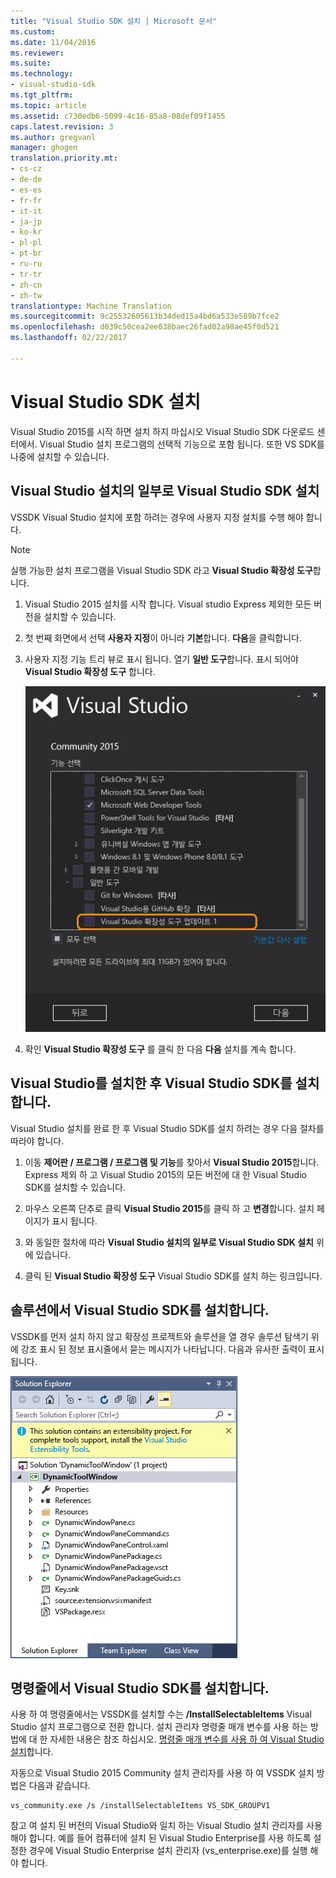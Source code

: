 ```yaml
---
title: "Visual Studio SDK 설치 | Microsoft 문서"
ms.custom: 
ms.date: 11/04/2016
ms.reviewer: 
ms.suite: 
ms.technology:
- visual-studio-sdk
ms.tgt_pltfrm: 
ms.topic: article
ms.assetid: c730edb6-5099-4c16-85a8-08def09f1455
caps.latest.revision: 3
ms.author: gregvanl
manager: ghogen
translation.priority.mt:
- cs-cz
- de-de
- es-es
- fr-fr
- it-it
- ja-jp
- ko-kr
- pl-pl
- pt-br
- ru-ru
- tr-tr
- zh-cn
- zh-tw
translationtype: Machine Translation
ms.sourcegitcommit: 9c25532605613b34ded15a4bd6a533e589b7fce2
ms.openlocfilehash: d039c50cea2ee038baec26fad02a98ae45f0d521
ms.lasthandoff: 02/22/2017

---
```

# <a name="installing-the-visual-studio-sdk"></a>Visual Studio SDK 설치
Visual Studio 2015를 시작 하면 설치 하지 마십시오 Visual Studio SDK 다운로드 센터에서. Visual Studio 설치 프로그램의 선택적 기능으로 포함 됩니다. 또한 VS SDK를 나중에 설치할 수 있습니다.  
  
## <a name="installing-the-visual-studio-sdk-as-part-of-a-visual-studio-installation"></a>Visual Studio 설치의 일부로 Visual Studio SDK 설치  
 VSSDK Visual Studio 설치에 포함 하려는 경우에 사용자 지정 설치를 수행 해야 합니다.  
  
> [!NOTE]
>  실행 가능한 설치 프로그램을 Visual Studio SDK 라고 **Visual Studio 확장성 도구**합니다.  
  
1.  Visual Studio 2015 설치를 시작 합니다. Visual studio Express 제외한 모든 버전을 설치할 수 있습니다.  
  
2.  첫 번째 화면에서 선택 **사용자 지정**이 아니라 **기본**합니다. **다음**을 클릭합니다.  
  
3.  사용자 지정 기능 트리 뷰로 표시 됩니다. 열기 **일반 도구**합니다. 표시 되어야 **Visual Studio 확장성 도구** 합니다.  
  
     ![VSSDKInstall](../extensibility/media/vssdkinstall.png "VSSDKInstall")  
  
4.  확인 **Visual Studio 확장성 도구** 를 클릭 한 다음 **다음** 설치를 계속 합니다.  
  
## <a name="installing-the-visual-studio-sdk-after-installing-visual-studio"></a>Visual Studio를 설치한 후 Visual Studio SDK를 설치 합니다.  
 Visual Studio 설치를 완료 한 후 Visual Studio SDK를 설치 하려는 경우 다음 절차를 따라야 합니다.  
  
1.  이동 **제어판 / 프로그램 / 프로그램 및 기능**를 찾아서 **Visual Studio 2015**합니다. Express 제외 하 고 Visual Studio 2015의 모든 버전에 대 한 Visual Studio SDK를 설치할 수 있습니다.  
  
2.  마우스 오른쪽 단추로 클릭 **Visual Studio 2015**를 클릭 하 고 **변경**합니다. 설치 페이지가 표시 됩니다.  
  
3.  와 동일한 절차에 따라 **Visual Studio 설치의 일부로 Visual Studio SDK 설치** 위에 있습니다.  
  
4.  클릭 된 **Visual Studio 확장성 도구** Visual Studio SDK를 설치 하는 링크입니다.  
  
## <a name="installing-the-visual-studio-sdk-from-a-solution"></a>솔루션에서 Visual Studio SDK를 설치합니다.  
 VSSDK를 먼저 설치 하지 않고 확장성 프로젝트와 솔루션을 열 경우 솔루션 탐색기 위에 강조 표시 된 정보 표시줄에서 묻는 메시지가 나타납니다. 다음과 유사한 출력이 표시 됩니다.  
  
 ![SolutionExplorerInstall](../extensibility/media/solutionexplorerinstall.png "SolutionExplorerInstall")  
  
## <a name="installing-the-visual-studio-sdk-from-the-command-line"></a>명령줄에서 Visual Studio SDK를 설치합니다.  
 사용 하 여 명령줄에서는 VSSDK를 설치할 수는 **/InstallSelectableItems** Visual Studio 설치 프로그램으로 전환 합니다. 설치 관리자 명령줄 매개 변수를 사용 하는 방법에 대 한 자세한 내용은 참조 하십시오. [명령줄 매개 변수를 사용 하 여 Visual Studio 설치](../install/use-command-line-parameters-to-install-visual-studio.md)합니다.  
  
 자동으로 Visual Studio 2015 Community 설치 관리자를 사용 하 여 VSSDK 설치 방법은 다음과 같습니다.  
  
```  
vs_community.exe /s /installSelectableItems VS_SDK_GROUPV1  
```  
  
 참고 여 설치 된 버전의 Visual Studio와 일치 하는 Visual Studio 설치 관리자를 사용 해야 합니다. 예를 들어 컴퓨터에 설치 된 Visual Studio Enterprise를 사용 하도록 설정한 경우에 Visual Studio Enterprise 설치 관리자 (vs_enterprise.exe)를 실행 해야 합니다.
